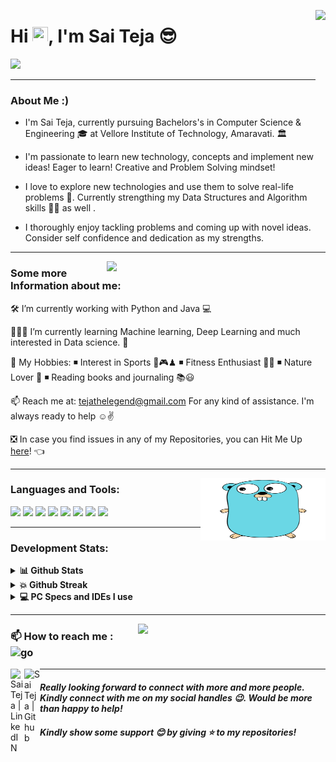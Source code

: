 <a href="https://samujjwaal.tech/"><img src="https://github.com/samujjwaal/samujjwaal/raw/master/etc/coffee.png" align="right" height="200" /></a>
# Hi <img src="https://media.giphy.com/media/hvRJCLFzcasrR4ia7z/giphy.gif" height="25px" width="25px" >, I'm Sai Teja 😎 

<p align=left>

<img height="25" src="https://komarev.com/ghpvc/?username=teja-1403&color=brightgreen" />
<a href="https://github.com/teja-1403">
</a>
</p>

---
### About Me :)

- I'm Sai Teja, currently pursuing Bachelors's in Computer Science & Engineering 🎓 at Vellore Institute of Technology, Amaravati. 🏛

- I'm passionate to learn new technology, concepts and implement new ideas!
 Eager to learn!
 Creative and Problem Solving mindset!

 - I love to explore new technologies and use them to solve real-life problems 🤖. Currently strengthing my Data Structures and Algorithm skills 👨‍🔬 as well .

-  I thoroughly enjoy tackling problems and coming up with novel ideas. Consider self confidence and dedication as my strengths.

---
<img align="right" src="https://user-images.githubusercontent.com/507615/90595977-95e70e80-e220-11ea-864a-6a61adaff212.png" width="350">

### Some more Information about me:
🛠 I’m currently working with Python and Java 💻

👨🏻‍💻 I’m currently learning  Machine learning, Deep Learning and much interested in Data science. 🤙

🎈 My Hobbies:
              ◾ Interest in Sports 🏀🎮♟
              ◾ Fitness Enthusiast 💪🏻
              ◾ Nature Lover 🌴
              ◾ Reading books and journaling 📚😃

📫 Reach me at: tejathelegend@gmail.com  For any kind of assistance. I'm always ready to help ☺✌

❎ In case you find issues in any of my Repositories, you can Hit Me Up [here](https://github.com/teja-1403/teja-1403/issues)! 👈

---

<img align="right" src="https://raw.githubusercontent.com/devicons/devicon/master/icons/go/go-original.svg" alt="go" width="200" height="100"/>

### Languages and Tools:

<code><img height="30" src="https://img.icons8.com/color/48/000000/python--v1.png"/></code>
<code><img height="30" src="https://pythonforfinance.net/wp-content/uploads/2019/07/Jupyter.jpg"/></code>
<code><img height="30" src="https://img.icons8.com/color/48/000000/visual-studio-code-2019.png"/></code>
<code><img height="30" src="https://img.icons8.com/color/48/000000/artificial-intelligence.png"/></code>
<code><img height="30" src="https://img.icons8.com/color/48/000000/git.png"/></code>
<code><img height="30" src="https://img.icons8.com/fluent/48/000000/github.png"/></code>
<code><img height="30" src="https://img.icons8.com/fluent/48/000000/mysql-logo.png"/></code>
<code><img height="30" src="https://img.icons8.com/fluent/48/000000/microsoft-powerpoint-2019.png"/></code>

---

### Development Stats:

<details>	
  <summary><b>📊 Github Stats </b></summary><br/><br/>
	<img height="210em" src="https://github-readme-stats.vercel.app/api?username=teja-1403&show_icons=true&theme=vue"/></br>
</details>

<details>	
  <summary><b>💥 Github Streak </b></summary>
  <img src = "https://github-readme-streak-stats.herokuapp.com/?user=teja-1403&line_height=50&hide_border=true&theme=buefy">
</details>

<details>	
  <br/>
  <summary><b>💻 PC Specs and IDEs I use </b></summary>
  	<ul>
      <li><b>OS:</b> Windows 11 Home Single Language  </li>
	    <li><b>Laptop: </b> MSI i5-9300H CPU, GTX 1050</li>
  	  <li><b>Browser: </b> Google Chrome/Opera GX </li>
	    <li><b>Code Editor:</b>  VSCode, Google Colab, Jupyter Notebook  
   </li>
	</ul>	
</details>

---

<img align="right" src="https://intro.rustbridge.com/img/ferris.gif" width="300">



### 📫 How to reach me : <img src="https://media0.giphy.com/media/jqNPzdTTxQfOgOqpO4/source.gif" alt="go" width="50" height="50"/>

<a href="https://www.linkedin.com/in/saiteja1403/">
  <img align="left"  alt="Sai Teja | LinkedIN" width="22px" src="https://raw.githubusercontent.com/peterthehan/peterthehan/master/assets/linkedin.svg" />
</a>

<a href="https://github.com/teja-1403">
  <img align="left" alt="Sai Teja | Github" width="25px" src="https://cdn.jsdelivr.net/npm/simple-icons@v3/icons/github.svg" />
</a>

---
	
#### *Really looking forward to connect with more and more people. Kindly connect with me on my social handles 😉. Would be more than happy to help!* 
	
#### *Kindly show some support 😊 by giving ⭐ to my repositories!*
	
 
 

